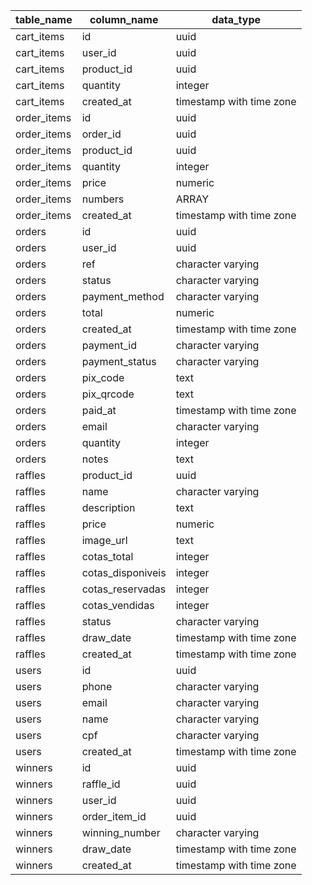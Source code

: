 | table_name  | column_name       | data_type                |
| ----------- | ----------------- | ------------------------ |
| cart_items  | id                | uuid                     |
| cart_items  | user_id           | uuid                     |
| cart_items  | product_id        | uuid                     |
| cart_items  | quantity          | integer                  |
| cart_items  | created_at        | timestamp with time zone |
| order_items | id                | uuid                     |
| order_items | order_id          | uuid                     |
| order_items | product_id        | uuid                     |
| order_items | quantity          | integer                  |
| order_items | price             | numeric                  |
| order_items | numbers           | ARRAY                    |
| order_items | created_at        | timestamp with time zone |
| orders      | id                | uuid                     |
| orders      | user_id           | uuid                     |
| orders      | ref               | character varying        |
| orders      | status            | character varying        |
| orders      | payment_method    | character varying        |
| orders      | total             | numeric                  |
| orders      | created_at        | timestamp with time zone |
| orders      | payment_id        | character varying        |
| orders      | payment_status    | character varying        |
| orders      | pix_code          | text                     |
| orders      | pix_qrcode        | text                     |
| orders      | paid_at           | timestamp with time zone |
| orders      | email             | character varying        |
| orders      | quantity          | integer                  |
| orders      | notes             | text                     |
| raffles     | product_id        | uuid                     |
| raffles     | name              | character varying        |
| raffles     | description       | text                     |
| raffles     | price             | numeric                  |
| raffles     | image_url         | text                     |
| raffles     | cotas_total       | integer                  |
| raffles     | cotas_disponiveis | integer                  |
| raffles     | cotas_reservadas  | integer                  |
| raffles     | cotas_vendidas    | integer                  |
| raffles     | status            | character varying        |
| raffles     | draw_date         | timestamp with time zone |
| raffles     | created_at        | timestamp with time zone |
| users       | id                | uuid                     |
| users       | phone             | character varying        |
| users       | email             | character varying        |
| users       | name              | character varying        |
| users       | cpf               | character varying        |
| users       | created_at        | timestamp with time zone |
| winners     | id                | uuid                     |
| winners     | raffle_id         | uuid                     |
| winners     | user_id           | uuid                     |
| winners     | order_item_id     | uuid                     |
| winners     | winning_number    | character varying        |
| winners     | draw_date         | timestamp with time zone |
| winners     | created_at        | timestamp with time zone |
